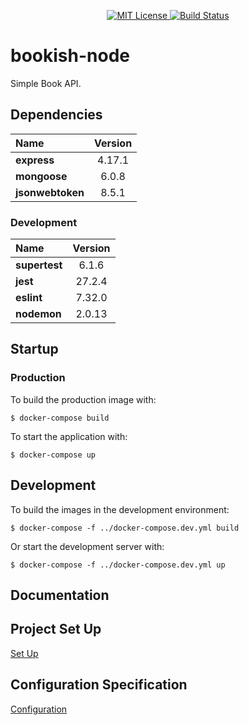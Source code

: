 <p align="center">
  <a href="https://mit-license.org/"> 
    <img src="https://img.shields.io/badge/License-MIT-yellow.svg" alt="MIT License" />
  </a>
  <a href="https://github.com/albamr09/bookish-node/actions"> 
    <img src="https://github.com/albamr09/bookish-node/workflows/Build%20and%20Test/badge.svg" alt="Build Status"/>
  </a>
</p>

# bookish-node 

Simple Book API.

## Dependencies

| Name | Version |
|:---|:---:|
|**express**|4.17.1|
|**mongoose**|6.0.8|
|**jsonwebtoken**|8.5.1|

### Development 

|Name|Version|
|:---|:---:|
|**supertest**|6.1.6|
|**jest**|27.2.4|
|**eslint**|7.32.0|
|**nodemon**|2.0.13|

## Startup

### Production

To build the production image with:

```console
$ docker-compose build
```

To start the application with:

```console
$ docker-compose up
```

## Development 

To build the images in the development environment:

```console
$ docker-compose -f ../docker-compose.dev.yml build
```

Or start the development server with:

```console
$ docker-compose -f ../docker-compose.dev.yml up
```

## Documentation

## Project Set Up

[Set Up](docs/setup.md)

## Configuration Specification

[Configuration](docs/config.md)

